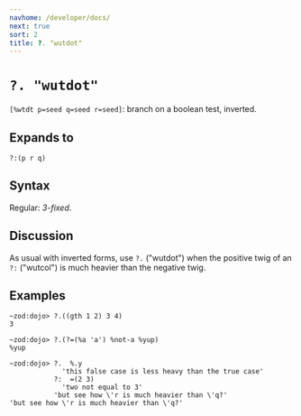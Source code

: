 ```yaml
---
navhome: /developer/docs/
next: true
sort: 2
title: ?. "wutdot"
---
```


# `?. "wutdot"` 

`[%wtdt p=seed q=seed r=seed]`: branch on a boolean test, inverted.

## Expands to

```
?:(p r q)
```

## Syntax

Regular: *3-fixed*.

## Discussion

As usual with inverted forms, use `?.` ("wutdot") when the positive
twig of an `?:` ("wutcol") is much heavier than the negative twig.

## Examples

```
~zod:dojo> ?.((gth 1 2) 3 4)
3

~zod:dojo> ?.(?=(%a 'a') %not-a %yup)
%yup

~zod:dojo> ?.  %.y
             'this false case is less heavy than the true case'
           ?:  =(2 3)
             'two not equal to 3'
           'but see how \'r is much heavier than \'q?'
'but see how \'r is much heavier than \'q?'
```
